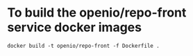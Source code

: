 # To build the openio/repo-front service docker images

    docker build -t openio/repo-front -f Dockerfile .
